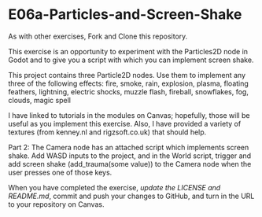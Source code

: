 # E06a-Particles-and-Screen-Shake

As with other exercises, Fork and Clone this repository.

This exercise is an opportunity to experiment with the Particles2D node in Godot and to give you a script with which you can implement screen shake.

This project contains three Particle2D nodes. Use them to implement any three of the following effects:  fire, smoke, rain, explosion, plasma, floating feathers, lightning, electric shocks, muzzle flash, fireball, snowflakes, fog, clouds, magic spell

I have linked to tutorials in the modules on Canvas; hopefully, those will be useful as you implement this exercise. Also, I have provided a variety of textures (from kenney.nl and rigzsoft.co.uk) that should help.

Part 2: The Camera node has an attached script which implements screen shake. Add WASD inputs to the project, and in the World script, trigger and add screen shake (add_trauma(some value)) to the Camera node when the user presses one of those keys.

When you have completed the exercise, *update the LICENSE and README.md*, commit and push your changes to GitHub, and turn in the URL to your repository on Canvas.
